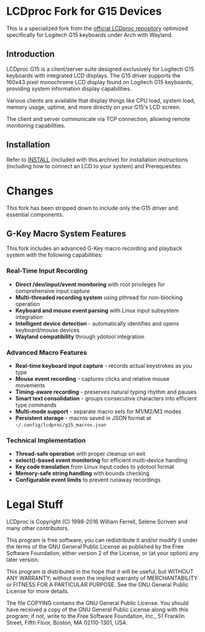# LCDproc Fork for G15 Devices

This is a specialized fork from the [official LCDproc repository](https://github.com/lcdproc/lcdproc) optimized specifically for Logitech G15 keyboards under Arch with Wayland.

## Introduction

LCDproc G15 is a client/server suite designed exclusively for Logitech G15 keyboards with integrated LCD displays.
The G15 driver supports the 160x43 pixel monochrome LCD display found on Logitech G15 keyboards, providing system information display capabilities.

Various clients are available that display things like CPU load, system load, memory usage, uptime, and more directly on your G15's LCD screen.

The client and server communicate via TCP connection, allowing remote monitoring capabilities.

## Installation

Refer to [INSTALL](INSTALL.md) (included with this archive) for installation
instructions (including how to connect an LCD to your system) and Prerequesites.

# Changes

This fork has been stripped down to include only the G15 driver and essential components.

## G-Key Macro System Features

This fork includes an advanced G-Key macro recording and playback system with the following capabilities:

### Real-Time Input Recording
- **Direct /dev/input/event monitoring** with root privileges for comprehensive input capture
- **Multi-threaded recording system** using pthread for non-blocking operation
- **Keyboard and mouse event parsing** with Linux input subsystem integration
- **Intelligent device detection** - automatically identifies and opens keyboard/mouse devices
- **Wayland compatibility** through ydotool integration

### Advanced Macro Features
- **Real-time keyboard input capture** - records actual keystrokes as you type
- **Mouse event recording** - captures clicks and relative mouse movements  
- **Timing-aware recording** - preserves natural typing rhythm and pauses
- **Smart text consolidation** - groups consecutive characters into efficient type commands
- **Multi-mode support** - separate macro sets for M1/M2/M3 modes
- **Persistent storage** - macros saved in JSON format at `~/.config/lcdproc/g15_macros.json`

### Technical Implementation
- **Thread-safe operation** with proper cleanup on exit
- **select()-based event monitoring** for efficient multi-device handling
- **Key code translation** from Linux input codes to ydotool format
- **Memory-safe string handling** with bounds checking
- **Configurable event limits** to prevent runaway recordings

# Legal Stuff

LCDproc is Copyright (C) 1998-2016 William Ferrell, Selene Scriven and many
other contributors.

This program is free software; you can redistribute it and/or modify it under
the terms of the GNU General Public License as published by the Free Software
Foundation; either version 2 of the License, or (at your option) any later
version.

This program is distributed in the hope that it will be useful, but WITHOUT ANY
WARRANTY; without even the implied warranty of MERCHANTABILITY or FITNESS FOR A
PARTICULAR PURPOSE.  See the GNU General Public License for more details.

The file COPYING contains the GNU General Public License.  You should have
received a copy of the GNU General Public License along with this program; if
not, write to the Free Software Foundation, Inc., 51 Franklin Street, Fifth
Floor, Boston, MA 02110-1301, USA.
